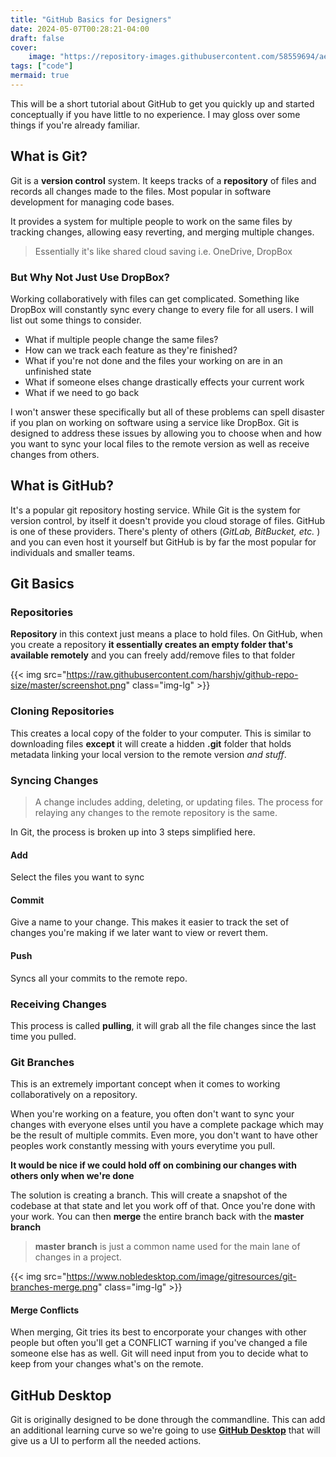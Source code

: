 ```yaml
---
title: "GitHub Basics for Designers"
date: 2024-05-07T00:28:21-04:00
draft: false
cover:
    image: "https://repository-images.githubusercontent.com/58559694/aeae5400-6102-11e9-980d-dc74185ed41d"
tags: ["code"]
mermaid: true
---
```


This will be a short tutorial about GitHub to get you quickly up and started conceptually if you have little to no experience. I may gloss over some things if you're already familiar.

## What is Git?

Git is a **version control** system. It keeps tracks of a **repository** of files and records all changes made to the files. Most popular in software development for managing code bases.

It provides a system for multiple people to work on the same files by tracking changes, allowing easy reverting, and merging multiple changes.

> Essentially it's like shared cloud saving i.e. OneDrive, DropBox

### But Why Not Just Use DropBox?

Working collaboratively with files can get complicated. Something like DropBox will constantly sync every change to every file for all users. I will list out some things to consider.

- What if multiple people change the same files?
- How can we track each feature as they're finished?
- What if you're not done and the files your working on are in an unfinished state
- What if someone elses change drastically effects your current work
- What if we need to go back

I won't answer these specifically but all of these problems can spell disaster if you plan on working on software using a service like DropBox.
Git is designed to address these issues by allowing you to choose when and how you want to sync your local files to the remote version as well as receive changes from others.

## What is GitHub?

It's a popular git repository hosting service. While Git is the system for version control, by itself it doesn't provide you cloud storage of files. GitHub is one of these providers. There's plenty of others (*GitLab, BitBucket, etc.* ) and you can even host it yourself but GitHub is by far the most popular for individuals and smaller teams.

## Git Basics

### Repositories

**Repository** in this context just means a place to hold files. On GitHub, when you create a repository **it essentially creates an empty folder that's available remotely** and you can freely add/remove files to that folder

{{< img src="https://raw.githubusercontent.com/harshjv/github-repo-size/master/screenshot.png" class="img-lg" >}}

### Cloning Repositories

This creates a local copy of the folder to your computer. This is similar to downloading files **except** it will create a hidden
**.git** folder that holds metadata linking your local version to the remote version *and stuff*.

### Syncing Changes

> A change includes adding, deleting, or updating files. The process for relaying any changes to the remote repository is the same.

In Git, the process is broken up into 3 steps simplified here.

#### Add

Select the files you want to sync 

#### Commit

Give a name to your change. This makes it easier to track the set of changes you're making if we later want to view or revert them.

#### Push

Syncs all your commits to the remote repo.

### Receiving Changes

This process is called **pulling**, it will grab all the file changes since the last time you pulled.

### Git Branches

This is an extremely important concept when it comes to working collaboratively on a repository.

When you're working on a feature, you often don't want to sync your changes with everyone elses until you have a complete package which may be the result of multiple commits. Even more, you don't want to have other peoples work constantly messing with yours everytime you pull.

**It would be nice if we could hold off on combining our changes with others only when we're done**

The solution is creating a branch. This will create a snapshot of the codebase at that state and let you work off of that. Once you're done with your work. You can then **merge** the entire branch back with the **master branch**

> **master branch** is just a common name used for the main lane of changes in a project.

{{< img src="https://www.nobledesktop.com/image/gitresources/git-branches-merge.png" class="img-lg" >}}

#### Merge Conflicts

When merging, Git tries its best to encorporate your changes with other people but often you'll get a CONFLICT warning if you've changed a file someone else has as well. Git will need input from you to decide what to keep from your changes what's on the remote.

## GitHub Desktop

Git is originally designed to be done through the commandline. This can add an additional learning curve so we're going to use **[GitHub Desktop](https://desktop.github.com/)** that will give us a UI to perform all the needed actions.